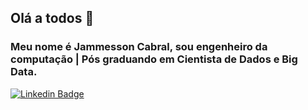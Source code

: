 ## Olá a todos 👋
### Meu nome é Jammesson Cabral, sou engenheiro da computação | Pós graduando em Cientista de Dados e Big Data.

[![Linkedin Badge](https://img.shields.io/badge/-Jam%20Cabral-blue?style=flat-square&logo=Linkedin&logoColor=white&link=https://www.linkedin.com/in/jammesson-cabral-b59180123/)](https://www.linkedin.com/in/jammesson-cabral-b59180123/)
